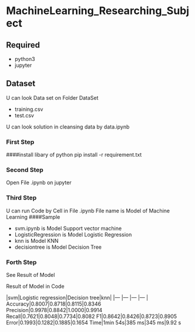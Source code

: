 # MachineLearning_Researching_Subject

## Required
* python3
* jupyter

## Dataset
U can look Data set on Folder DataSet
* training.csv
* test.csv

U can look solution in cleansing data by data.ipynb

### First Step 
####install libary of python
pip install -r requirement.txt

### Second Step
Open File .ipynb on jupyter

### Third Step
U can run Code by Cell in File .ipynb
File name is Model of Machine Learning
####Sample
* svm.ipynb is Model Support vector machine
* LogisticRegression is Model Logistic Regression
* knn is Model KNN
* decisiontree is Model Decision Tree

### Forth Step
See Result of Model

Result of Model in Code
  
|svm|Logistic regression|Decision tree|knn|
|— |— |— |— |
Accuracy|0.8007|0.8718|0.8115|0.8346
Precision|0.9978|0.8842|1.0000|0.9914
Recall|0.7621|0.8048|0.7734|0.8082
F1|0.8642|0.8426|0.8723|0.8905
Error|0.1993|0.1282|0.1885|0.1654
Time|1min 54s|385 ms|345 ms|9.92 s
